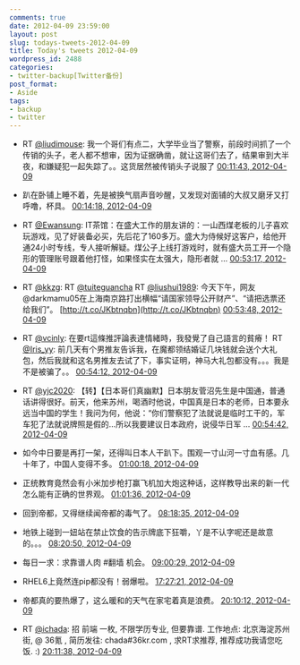 ```yaml
---
comments: true
date: 2012-04-09 23:59:00
layout: post
slug: todays-tweets-2012-04-09
title: Today's tweets 2012-04-09
wordpress_id: 2488
categories:
- twitter-backup[Twitter备份]
post_format:
- Aside
tags:
- backup
- twitter
---
```





  * RT [@liudimouse](http://twitter.com/liudimouse): 我一个哥们有点二，大学毕业当了警察，前段时间抓了一个传销的头子，老人都不想审，因为证据确凿，就让这哥们去了，结果审到大半夜，和嫌疑犯一起失踪了。。这货居然被传销头子说服了 [00:11:43, 2012-04-09](http://twitter.com/gfrog/statuses/189022720325992451)





  * 趴在卧铺上睡不着，先是被换气扇声音吵醒，又发现对面铺的大叔又磨牙又打呼噜，杯具。 [00:14:18, 2012-04-09](http://twitter.com/gfrog/statuses/189023373198761984)





  * RT [@Ewansung](http://twitter.com/Ewansung): IT茶馆：在盛大工作的朋友讲的：一山西煤老板的儿子喜欢玩游戏，见了好装备必买，先后花了160多万。盛大为侍候好这客户，给他开通24小时专线，专人接听解疑。煤公子上线打游戏时，就有盛大员工开一个隐形的管理账号跟着他打怪，如果怪实在太强大，隐形者就 ... [00:53:17, 2012-04-09](http://twitter.com/gfrog/statuses/189033184862801922)





  * RT [@kkzg](http://twitter.com/kkzg): RT [@tuiteguancha](http://twitter.com/tuiteguancha) RT [@liushui1989](http://twitter.com/liushui1989): 今天下午，网友@darkmamu05在上海南京路打出横幅“请国家领导公开财产”、“请把选票还给我们”。 [http://t.co/JKbtnqbn](http://t.co/JKbtnqbn) [00:53:48, 2012-04-09](http://twitter.com/gfrog/statuses/189033313716027392)





  * RT [@vcinly](http://twitter.com/vcinly): 在要rt這條推評論表達情緒時，我發覺了自己語言的貧瘠！ RT [@Iris_yy](http://twitter.com/Iris_yy): 前几天有个男推友告诉我，在魔都领结婚证几块钱就会送个大礼包，然后我就和这名男推友去试了下，事实证明，神马大礼包都没有。。。我是不是被骗了。。 [00:54:12, 2012-04-09](http://twitter.com/gfrog/statuses/189033414979104768)





  * RT [@yjc2020](http://twitter.com/yjc2020): 【转】【日本哥们真幽默】日本朋友菅沼先生是中国通，普通话讲得很好。前天，他来苏州，喝酒时他说，中国真是日本的老师，日本要永远当中国的学生！我问为何，他说：“你们警察犯了法就说是临时工干的，军车犯了法就说牌照是假的…所以我要建议日本政府，说侵华日军 ... [00:54:42, 2012-04-09](http://twitter.com/gfrog/statuses/189033537788329985)





  * 如今中日要是再打一架，还得叫日本人干趴下。围观一寸山河一寸血有感。几十年了，中国人变得不多。 [01:00:18, 2012-04-09](http://twitter.com/gfrog/statuses/189034946881531907)





  * 正统教育竟然会有小米加步枪打赢飞机加大炮这种话，这样教导出来的新一代怎么能有正确的世界观。 [01:01:36, 2012-04-09](http://twitter.com/gfrog/statuses/189035277770166272)





  * 回到帝都，又得继续闻帝都的毒气了。 [08:18:35, 2012-04-09](http://twitter.com/gfrog/statuses/189145245861167104)





  * 地铁上碰到一妞站在禁止饮食的告示牌底下狂嚼，丫是不认字呢还是故意的。。。 [08:20:50, 2012-04-09](http://twitter.com/gfrog/statuses/189145814323560450)





  * 每日一求：求靠谱人肉 #翻墙 机会。 [09:00:29, 2012-04-09](http://twitter.com/gfrog/statuses/189155792027529216)





  * RHEL6上竟然连pip都没有！弱爆啦。 [17:27:21, 2012-04-09](http://twitter.com/gfrog/statuses/189283347019726848)





  * 帝都真的要热爆了，这么暖和的天气在家宅着真是浪费。 [20:10:12, 2012-04-09](http://twitter.com/gfrog/statuses/189324330935648256)





  * RT [@ichada](http://twitter.com/ichada): 招 前端 一枚, 不限学历专业, 但要靠谱. 工作地点: 北京海淀苏州街, @ 36氪 , 简历发往: chada#36kr.com , 求RT求推荐, 推荐成功我请您吃饭. :) [20:11:38, 2012-04-09](http://twitter.com/gfrog/statuses/189324690005835776)




